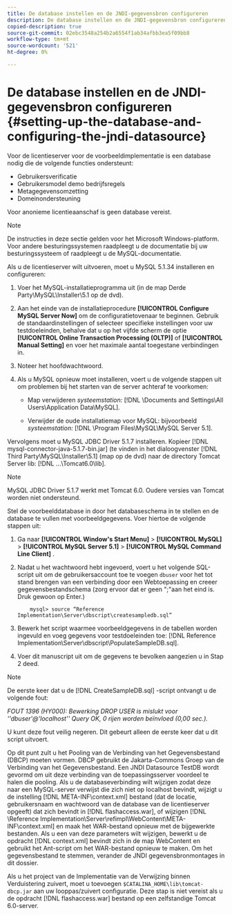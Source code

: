 ```yaml
---
title: De database instellen en de JNDI-gegevensbron configureren
description: De database instellen en de JNDI-gegevensbron configureren
copied-description: true
source-git-commit: 02ebc3548a254b2a6554f1ab34afbb3ea5f09bb8
workflow-type: tm+mt
source-wordcount: '521'
ht-degree: 0%

---
```


# De database instellen en de JNDI-gegevensbron configureren {#setting-up-the-database-and-configuring-the-jndi-datasource}

Voor de licentieserver voor de voorbeeldimplementatie is een database nodig die de volgende functies ondersteunt:

* Gebruikersverificatie
* Gebruikersmodel demo bedrijfsregels
* Metagegevensomzetting
* Domeinondersteuning

Voor anonieme licentieaanschaf is geen database vereist.

>[!NOTE]
>
>De instructies in deze sectie gelden voor het Microsoft Windows-platform. Voor andere besturingssystemen raadpleegt u de documentatie bij uw besturingssysteem of raadpleegt u de MySQL-documentatie.

Als u de licentieserver wilt uitvoeren, moet u MySQL 5.1.34 installeren en configureren:

1. Voer het MySQL-installatieprogramma uit (in de map Derde Party\MySQL\Installer\5.1 op de dvd).
1. Aan het einde van de installatieprocedure **[!UICONTROL Configure MySQL Server Now]** om de configuratietovenaar te beginnen. Gebruik de standaardinstellingen of selecteer specifieke instellingen voor uw testdoeleinden, behalve dat u op het vijfde scherm de optie **[!UICONTROL Online Transaction Processing (OLTP)]** of **[!UICONTROL Manual Setting]** en voer het maximale aantal toegestane verbindingen in.

1. Noteer het hoofdwachtwoord.
1. Als u MySQL opnieuw moet installeren, voert u de volgende stappen uit om problemen bij het starten van de server achteraf te voorkomen:

   * Map verwijderen *systeemstation:* [!DNL \Documents and Settings\All Users\Application Data\MySQL].

   * Verwijder de oude installatiemap voor MySQL: bijvoorbeeld *systeemstation:* [!DNL \Program Files\MySQL\MySQL Server 5.1].

Vervolgens moet u MySQL JDBC Driver 5.1.7 installeren. Kopieer [!DNL mysql-connector-java-5.1.7-bin.jar] (te vinden in het dialoogvenster [!DNL Third Party\MySQL\Installer\5.1] (map op de dvd) naar de directory Tomcat Server lib: [!DNL ...\Tomcat6.0\lib].

>[!NOTE]
>
>MySQL JDBC Driver 5.1.7 werkt met Tomcat 6.0. Oudere versies van Tomcat worden niet ondersteund.

Stel de voorbeelddatabase in door het databaseschema in te stellen en de database te vullen met voorbeeldgegevens. Voer hiertoe de volgende stappen uit:

1. Ga naar  **[!UICONTROL Window's Start Menu]** > **[!UICONTROL MySQL]** > **[!UICONTROL MySQL Server 5.1]** > **[!UICONTROL MySQL Command Line Client]** .
1. Nadat u het wachtwoord hebt ingevoerd, voert u het volgende SQL-script uit om de gebruikersaccount toe te voegen `dbuser` voor het tot stand brengen van een verbinding door een Webtoepassing en creeer gegevensbestandschema (zorg ervoor dat er geen &quot;;&quot;aan het eind is. Druk gewoon op Enter.)

   ```
       mysql> source “Reference Implementation\Server\dbscript\createsampledb.sql”
   ```

1. Bewerk het script waarmee voorbeeldgegevens in de tabellen worden ingevuld en voeg gegevens voor testdoeleinden toe: [!DNL Reference Implementation\Server\dbscript\PopulateSampleDB.sql].
1. Voer dit manuscript uit om de gegevens te bevolken aangezien u in Stap 2 deed.

>[!NOTE]
>
>De eerste keer dat u de [!DNL CreateSampleDB.sql] -script ontvangt u de volgende fout:

*FOUT 1396 (HY000): Bewerking DROP USER is mislukt voor &#39;&#39;dbuser&#39;@&#39;localhost&#39;&#39; Query OK, 0 rijen worden beïnvloed (0,00 sec.).*

U kunt deze fout veilig negeren. Dit gebeurt alleen de eerste keer dat u dit script uitvoert.

Op dit punt zult u het Pooling van de Verbinding van het Gegevensbestand (DBCP) moeten vormen. DBCP gebruikt de Jakarta-Commons Groep van de Verbinding van het Gegevensbestand. Een JNDI Datasource TestDB wordt gevormd om uit deze verbinding van de toepassingsserver voordeel te halen die pooling. Als u de databaseverbinding wilt wijzigen zodat deze naar een MySQL-server verwijst die zich niet op localhost bevindt, wijzigt u de instelling [!DNL META-INF\context.xml] bestand (dat de locatie, gebruikersnaam en wachtwoord van de database van de licentieserver opgeeft) dat zich bevindt in [!DNL flashaccess.war], of wijzigen [!DNL \Reference Implementation\Server\refimpl\WebContent\META-INF\context.xml] en maak het WAR-bestand opnieuw met de bijgewerkte bestanden. Als u een van deze parameters wilt wijzigen, bewerkt u de opdracht [!DNL context.xml] bevindt zich in de map WebContent en gebruikt het Ant-script om het WAR-bestand opnieuw te maken. Om het gegevensbestand te stemmen, verander de JNDI gegevensbronmontages in dit dossier.

Als u het project van de Implementatie van de Verwijzing binnen Verduistering zuivert, moet u toevoegen `$CATALINA_HOME\lib\tomcat-dbcp.jar` aan uw looppas/zuivert configuratie. Deze stap is niet vereist als u de opdracht [!DNL flashaccess.war] bestand op een zelfstandige Tomcat 6.0-server.
